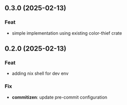 ## 0.3.0 (2025-02-13)

### Feat

- simple implementation using existing color-thief crate

## 0.2.0 (2025-02-13)

### Feat

- adding nix shell for dev env

### Fix

- **commitizen**: update pre-commit configuration
